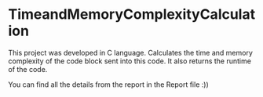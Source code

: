# TimeandMemoryComplexityCalculation
This project was developed in C language. Calculates the time and memory complexity of the code block sent into this code. It also returns the runtime of the code.

You can find all the details from the report in the Report file :))
